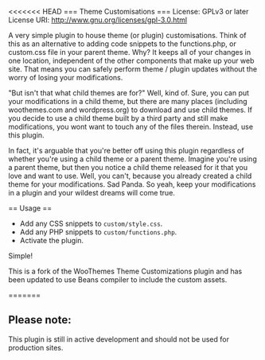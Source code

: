 <<<<<<< HEAD
=== Theme Customisations ===
License: GPLv3 or later
License URI: http://www.gnu.org/licenses/gpl-3.0.html

A very simple plugin to house theme (or plugin) customisations. Think of this as an alternative to adding code snippets to the functions.php, or custom.css file in your parent theme. Why? It keeps all of your changes in one location, independent of the other components that make up your web site. That means you can safely perform theme / plugin updates without the worry of losing your modifications.

"But isn't that what child themes are for?" Well, kind of. Sure, you can put your modifications in a child theme, but there are many places (including woothemes.com and wordpress.org) to download and use child themes. If you decide to use a child theme built by a third party and still make modifications, you wont want to touch any of the files therein. Instead, use this plugin.

In fact, it's arguable that you're better off using this plugin regardless of whether you're using a child theme or a parent theme. Imagine you're using a parent theme, but then you notice a child theme released for it that you love and want to use. Well, you can't, because you already created a child theme for your modifications. Sad Panda. So yeah, keep your modifications in a plugin and your wildest dreams will come true.

== Usage ==

* Add any CSS snippets to `custom/style.css`.
* Add any PHP snippets to `custom/functions.php`.
* Activate the plugin.

Simple!

This is a fork of the WooThemes Theme Customizations plugin and has been updated to use Beans compiler to include the custom assets.

=======

## Please note:

This plugin is still in active development and should not be used for production sites.
